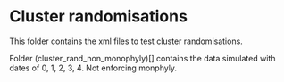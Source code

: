 # Cluster randomisations

This folder contains the xml files to test cluster randomisations. 

Folder (cluster_rand_non_monophyly)[] contains the data simulated with dates of 0, 1, 2, 3, 4. Not enforcing monphyly.